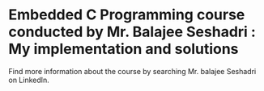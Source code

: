 # Embedded C Programming course conducted by Mr. Balajee Seshadri : My implementation and solutions

Find more information about the course by searching Mr. balajee Seshadri on LinkedIn. 
